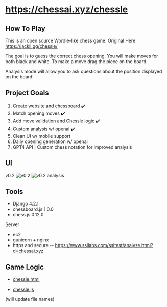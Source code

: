# https://chessai.xyz/chessle

## How To Play
This is an open source Wordle-like chess game. Original Here: https://jackli.gg/chessle/

The goal is to guess the correct chess opening. You will make moves for both black and white. To make a move drag the piece on the board.

Analysis mode will allow you to ask questions about the position displayed on the board!

## Project Goals 

1. Create website and chessboard :heavy_check_mark:
2. Match opening moves :heavy_check_mark: 
3. Add move validation and Chessle logic :heavy_check_mark:
4. Custom analysis w/ openai :heavy_check_mark:
5. Clean UI w/ mobile support
6. Daily opening generation w/ openai
7. GPT4 API | Custom chess notation for improved analysis 


## UI 
v0.2
![v0.2](https://i.imgur.com/lFcym1O.png)
![v0.2 analysis](https://i.imgur.com/Fo2DAXd.png)

## Tools
- Django 4.2.1
- chessboard.js 1.0.0
- chess.js 0.12.0

Server
- ec2
- gunicorn + nginx
- https and secure -- https://www.ssllabs.com/ssltest/analyze.html?d=chessai.xyz

## Game Logic

- [chessle.html](https://github.com/ConnerMcCarthy/chessAI/blob/main/chessAI-project/chessle/templates/home.html) 

- [chessle.js](https://github.com/ConnerMcCarthy/chessAI/blob/main/chessAI-project/chessle/static/js/setupboard.js)

(will update file names)
